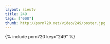 ```yaml
--- 
layout: sieutv
title: 249
tags: ["000"]
thumb: http://porn720.net/video/249/poster.jpg
---
```

{% include porn720 key="249" %} 

